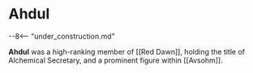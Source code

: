 # Ahdul

--8<-- "under_construction.md"

**Ahdul** was a high-ranking member of [[Red Dawn]], holding the title of Alchemical Secretary, and a prominent figure within [[Avsohm]].
